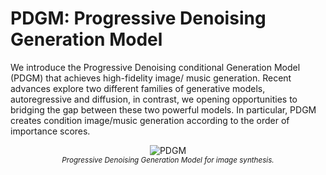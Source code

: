 # PDGM: Progressive Denoising Generation Model

We introduce the Progressive Denoising conditional Generation Model (PDGM) that achieves high-fidelity image/ music generation.  Recent advances explore two different families of generative models, autoregressive and diffusion, in contrast, we opening opportunities to bridging the gap between these two powerful models. In particular, PDGM creates condition image/music generation according to the order of importance scores. 


<p align="center">
     <img src="https://github.com/feizc/PDGM/tree/main/cases/framework.png" alt="PDGM">
     <br/>
     <sub><em>
      Progressive Denoising Generation Model for image synthesis. 
    </em></sub>
</p>
